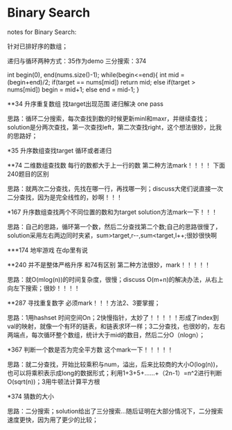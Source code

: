 # Binary Search
notes for Binary Search:

针对已排好序的数组；

递归与循环两种方式：35作为demo 三分搜索：374

int begin(0), end(nums.size()-1);
        while(begin<=end){
            int mid = (begin+end)/2;
            if(target == nums[mid])
                return mid;
            else if(target > nums[mid])
                begin = mid+1;
            else
                end = mid-1;
        }
        
**34 升序重复数组 找target出现范围 递归解决 one pass 

思路：循环二分搜索，每次查找到数的时候更新minl和maxr，并继续查找；solution是分两次查找，第一次查找left，第二次查找right，这个想法很妙，比我的思路好；

*35 升序数组查找target 循环或者递归

**74 二维数组查找数 每行的数都大于上一行的数 第二种方法mark！！！！ 下面240题目的区别

思路：就两次二分查找，先找在哪一行，再找哪一列；discuss大佬们说直接一次二分查找，因为是完全线性的，妙啊！！！

*167 升序数组查找两个不同位置的数和为target  solution方法mark一下！！！

思路：自己的思路，循环第一个数，然后二分查找第二个数;自己的思路很慢了，solution采用左右两边同时夹紧，sum>target,r--,sum<target,l++;很妙很快啊

***174 地牢游戏 在dp里有说

**240 并不是整体严格升序 和74有区别 第二种方法很妙，mark！！！！！

思路：就O(mlog(n))的时间复杂度，很慢；discuss O(m+n)的解决办法，从右上向左下搜索；很妙！！！！

**287 寻找重复数字 必须mark！！！方法2、3要掌握；

思路：1用hashset 时间空间On；2快慢指针，太妙了！！！！！形成了index到val的映射，就像一个有环的链表，和链表求环一样；3二分查找，也很妙的，左右两端点，每次循环整个数组，统计大于mid的数目，然后二分O（nlogn）；

*367 判断一个数是否为完全平方数 这个mark一下！！！！！

思路：就二分查找，开始比较乘积与num，溢出，后来比较商的大小O(log(n))，也可以将乘积表示成long的数据形式；利用1+3+5+……+（2n-1）=n^2进行判断O(sqrt(n))；3用牛顿法计算平方根

*374 猜数的大小

思路：二分搜索；solution给出了三分搜索…随后证明在大部分情况下，二分搜索速度更快，因为用了更少的比较；

